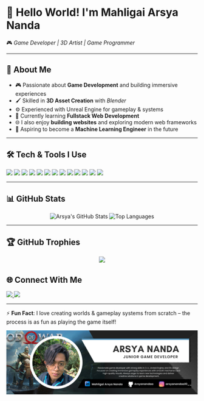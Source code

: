 # 👋 Hello World! I'm **Mahligai Arsya Nanda**  

🎮 *Game Developer | 3D Artist | Game Programmer* 

---

## 🚀 About Me  
- 🎮 Passionate about **Game Development** and building immersive experiences  
- 🖌️ Skilled in **3D Asset Creation** with *Blender*  
- ⚙️ Experienced with Unreal Engine for gameplay & systems  
- 🌱 Currently learning **Fullstack Web Development**  
- 🌐 I also enjoy **building websites** and exploring modern web frameworks  
- 🤖 Aspiring to become a **Machine Learning Engineer** in the future  

---

## 🛠️ Tech & Tools I Use  
<p align="left">
  <!-- Game Development -->
  <img src="https://img.shields.io/badge/Unreal%20Engine-313131?style=for-the-badge&logo=unrealengine&logoColor=white" />
  <img src="https://img.shields.io/badge/Unity-000000?style=for-the-badge&logo=unity&logoColor=white" />
  <img src="https://img.shields.io/badge/Blender-F5792A?style=for-the-badge&logo=blender&logoColor=white" />
  
  <!-- Programming -->
  <img src="https://img.shields.io/badge/C++-004482?style=for-the-badge&logo=c%2B%2B&logoColor=white" />
  <img src="https://img.shields.io/badge/Java-ED8B00?style=for-the-badge&logo=java&logoColor=white" />
  <img src="https://img.shields.io/badge/Python-3776AB?style=for-the-badge&logo=python&logoColor=white" />
  <img src="https://img.shields.io/badge/JavaScript-F7DF1E?style=for-the-badge&logo=javascript&logoColor=black" />

  <!-- Web Dev -->
  <img src="https://img.shields.io/badge/HTML5-E34F26?style=for-the-badge&logo=html5&logoColor=white" />
  <img src="https://img.shields.io/badge/CSS3-1572B6?style=for-the-badge&logo=css3&logoColor=white" />
  <img src="https://img.shields.io/badge/Tailwind_CSS-38B2AC?style=for-the-badge&logo=tailwind-css&logoColor=white" />
  <img src="https://img.shields.io/badge/PHP-777BB4?style=for-the-badge&logo=php&logoColor=white" />
  <img src="https://img.shields.io/badge/Laravel-FF2D20?style=for-the-badge&logo=laravel&logoColor=white" />
  <img src="https://img.shields.io/badge/Node.js-339933?style=for-the-badge&logo=nodedotjs&logoColor=white" />
</p>

---

## 📊 GitHub Stats  
<p align="center">
  <img src="https://github-readme-stats.vercel.app/api?username=Arsyanandaa&show_icons=true&theme=radical" alt="Arsya's GitHub Stats" height="165"/>
  <img src="https://github-readme-stats.vercel.app/api/top-langs/?username=Arsyanandaa&layout=compact&theme=radical" alt="Top Languages" height="165"/>
</p>

---

## 🏆 GitHub Trophies
<p align="center">
  <img src="https://github-profile-trophy.vercel.app/?username=Arsyanandaa&theme=radical&no-frame=true&no-bg=true&margin-w=15" />
</p>

## 🌐 Connect With Me  
<p align="left">
  <a href="https://www.linkedin.com/in/mahligai-arsya-nanda-454659336/" target="_blank">
    <img src="https://img.shields.io/badge/LinkedIn-0077B5?style=for-the-badge&logo=linkedin&logoColor=white"/>
  </a>
  <a href="mailto:arsyanandaa10@gmail.com">
    <img src="https://img.shields.io/badge/Email-D14836?style=for-the-badge&logo=gmail&logoColor=white"/>
  </a>
</p>

---

⚡ **Fun Fact**: I love creating worlds & gameplay systems from scratch – the process is as fun as playing the game itself!  

![Mahligai Arsya Nanda](img/Linkedin%20Profile%20Header%20Mahligai%20Arsya%20Nanda.png)
